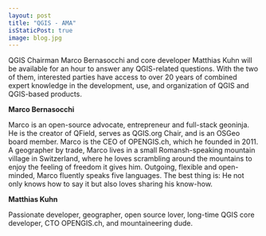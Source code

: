```yaml
---
layout: post
title: "QGIS - AMA"
isStaticPost: true
image: blog.jpg
---
```


QGIS Chairman Marco Bernasocchi and core developer Matthias Kuhn will be available for an hour to answer any QGIS-related questions. With the two of them, interested parties have access to over 20 years of combined expert knowledge in the development, use, and organization of QGIS and QGIS-based products.

**Marco Bernasocchi**

Marco is an open-source advocate, entrepreneur and full-stack geoninja. He is the creator of QField, serves as QGIS.org Chair, and is an OSGeo board member. Marco is the CEO of OPENGIS.ch, which he founded in 2011. A geographer by trade, Marco lives in a small Romansh-speaking mountain village in Switzerland, where he loves scrambling around the mountains to enjoy the feeling of freedom it gives him. Outgoing, flexible and open-minded, Marco fluently speaks five languages. The best thing is: He not only knows how to say it but also loves sharing his know-how.

**Matthias Kuhn**

Passionate developer, geographer, open source lover, long-time QGIS core developer, CTO OPENGIS.ch, and mountaineering dude.
